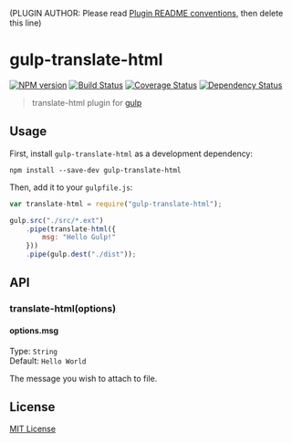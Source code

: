(PLUGIN AUTHOR: Please read [Plugin README conventions](https://github.com/wearefractal/gulp/wiki/Plugin-README-Conventions), then delete this line)

# gulp-translate-html
[![NPM version][npm-image]][npm-url] [![Build Status][travis-image]][travis-url]  [![Coverage Status][coveralls-image]][coveralls-url] [![Dependency Status][depstat-image]][depstat-url]

> translate-html plugin for [gulp](https://github.com/wearefractal/gulp)

## Usage

First, install `gulp-translate-html` as a development dependency:

```shell
npm install --save-dev gulp-translate-html
```

Then, add it to your `gulpfile.js`:

```javascript
var translate-html = require("gulp-translate-html");

gulp.src("./src/*.ext")
	.pipe(translate-html({
		msg: "Hello Gulp!"
	}))
	.pipe(gulp.dest("./dist"));
```

## API

### translate-html(options)

#### options.msg
Type: `String`  
Default: `Hello World`

The message you wish to attach to file.


## License

[MIT License](http://en.wikipedia.org/wiki/MIT_License)

[npm-url]: https://npmjs.org/package/gulp-translate-html
[npm-image]: https://badge.fury.io/js/gulp-translate-html.png

[travis-url]: http://travis-ci.org/HAKASHUN/gulp-translate-html
[travis-image]: https://secure.travis-ci.org/HAKASHUN/gulp-translate-html.png?branch=master

[coveralls-url]: https://coveralls.io/r/HAKASHUN/gulp-translate-html
[coveralls-image]: https://coveralls.io/repos/HAKASHUN/gulp-translate-html/badge.png

[depstat-url]: https://david-dm.org/HAKASHUN/gulp-translate-html
[depstat-image]: https://david-dm.org/HAKASHUN/gulp-translate-html.png
